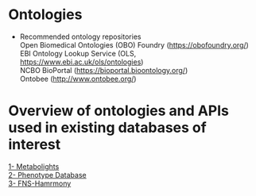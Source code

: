 # Ontologies
* Recommended ontology repositories<br/>
Open Biomedical Ontologies (OBO) Foundry (https://obofoundry.org/)<br/>
EBI Ontology Lookup Service (OLS, https://www.ebi.ac.uk/ols/ontologies)<br/>
NCBO BioPortal (https://bioportal.bioontology.org/)<br/>
Ontobee (http://www.ontobee.org/)

# Overview of ontologies and APIs used in existing databases of interest
[1- Metabolights](https://github.com/elixir-europe/biohackathon-projects-2022/blob/main/1/sources/APIs.md)<br/>
[2- Phenotype Database](https://github.com/elixir-europe/biohackathon-projects-2022/tree/main/1/sources/dbnp)<br/>
[3- FNS-Hamrmony](https://github.com/elixir-europe/biohackathon-projects-2022/tree/main/1/sources/fns-harmony)
